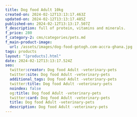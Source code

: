 ```yaml
---
title: Dog food Adult 10kg
created-on: 2024-02-12T13:13:17.463Z
updated-on: 2024-02-12T13:13:17.485Z
published-on: 2024-02-12T13:13:17.507Z
f_description: full of protein, vitamins and minerals.
f_price: 280
f_category-2: cms/categories/pets.md
f_main-product-image:
  url: /assets/images/dog-food-gotogh.com-accra-ghana.jpg
tags: products
layout: "[products].html"
date: 2024-02-12T13:13:17.524Z
seo:
  twitter:creator: Dog food Adult -veterinary-pets
  twitter:site: Dog food Adult -veterinary-pets
  additional_tags: Dog food Adult -veterinary-pets
  twitter:title: Dog food Adult -veterinary-pets
  noindex: false
  og:title: Dog food Adult -veterinary-pets
  twitter:card: Dog food Adult -veterinary-pets
  title: Dog food Adult -veterinary-pets
  description: Dog food Adult -veterinary-pets
---
```

